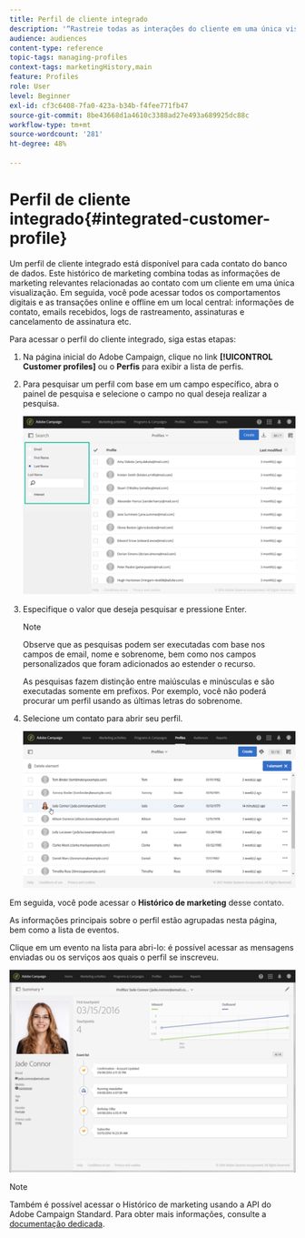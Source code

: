 ```yaml
---
title: Perfil de cliente integrado
description: '“Rastreie todas as interações do cliente em uma única visualização: O perfil de cliente integrado do Adobe Campaign é atualizado durante todo o ciclo de vida do cliente.”'
audience: audiences
content-type: reference
topic-tags: managing-profiles
context-tags: marketingHistory,main
feature: Profiles
role: User
level: Beginner
exl-id: cf3c6408-7fa0-423a-b34b-f4fee771fb47
source-git-commit: 8be43668d1a4610c3388ad27e493a689925dc88c
workflow-type: tm+mt
source-wordcount: '281'
ht-degree: 48%

---
```


# Perfil de cliente integrado{#integrated-customer-profile}

Um perfil de cliente integrado está disponível para cada contato do banco de dados. Este histórico de marketing combina todas as informações de marketing relevantes relacionadas ao contato com um cliente em uma única visualização. Em seguida, você pode acessar todos os comportamentos digitais e as transações online e offline em um local central: informações de contato, emails recebidos, logs de rastreamento, assinaturas e cancelamento de assinatura etc.

Para acessar o perfil do cliente integrado, siga estas etapas:

1. Na página inicial do Adobe Campaign, clique no link **[!UICONTROL Customer profiles]** ou o **Perfis** para exibir a lista de perfis.

1. Para pesquisar um perfil com base em um campo específico, abra o painel de pesquisa e selecione o campo no qual deseja realizar a pesquisa.


   ![](assets/profile-search.png)

1. Especifique o valor que deseja pesquisar e pressione Enter.

   >[!NOTE]
   >
   >Observe que as pesquisas podem ser executadas com base nos campos de email, nome e sobrenome, bem como nos campos personalizados que foram adicionados ao estender o recurso.
   >
   >As pesquisas fazem distinção entre maiúsculas e minúsculas e são executadas somente em prefixos. Por exemplo, você não poderá procurar um perfil usando as últimas letras do sobrenome.

1. Selecione um contato para abrir seu perfil.

   ![](assets/mkt_hist_access.png)

Em seguida, você pode acessar o **Histórico de marketing** desse contato.

As informações principais sobre o perfil estão agrupadas nesta página, bem como a lista de eventos.

Clique em um evento na lista para abri-lo: é possível acessar as mensagens enviadas ou os serviços aos quais o perfil se inscreveu.

![](assets/mkt_hist_view.png)

>[!NOTE]
>
>Também é possível acessar o Histórico de marketing usando a API do Adobe Campaign Standard. Para obter mais informações, consulte a [documentação dedicada](../../api/using/interacting-with-marketing-history.md).
